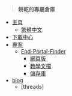 >**餅乾的專屬倉庫**

* [主頁](/)
    * [繁體中文](/README.md)
* [下載中心](/file_download.md)
* [專案](/project.md)
   * [End-Portal-Finder](/EPF/README.md)
       * [網頁版](/EPF ':ignore')
       * [教學文檔](/EPF/help/README.md)
       * [儲存庫](https://github.com/ABestCookie/End-Portal-Finder/tree/main) 
* [blog](https://www.threads.com/@cookie_of_the_5x.month?hl=zh-tw)
   * [threads]


















